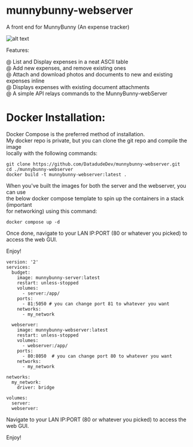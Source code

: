 # munnybunny-webserver
A front end for MunnyBunny (An expense tracker) 

![alt text](https://datadude.dev/wp-content/uploads/2023/10/00002-2207509569.png)



Features:

@ List and Display expenses in a neat ASCII table  
@ Add new expenses, and remove existing ones  
@ Attach and download photos and documents to new and existing expenses inline  
@ Displays expenses with existing document attachments  
@ A simple API relays commands to the MunnyBunny-webServer  



# Docker Installation: 

Docker Compose is the preferred method of installation.  
My docker repo is private, but you can clone the git repo and compile the image  
locally with the following commands: 

```
git clone https://github.com/DatadudeDev/munnybunny-webserver.git
cd ./munnybunny-webserver
docker build -t munnybunny-webserver:latest .
```

When you've built the images for both the server and the webserver, you can use  
the below docker compose template to spin up the containers in a stack (important  
for networking) using this command: 

```
docker compose up -d
```

Once done, navigate to your LAN IP:PORT (80 or whatever you picked) to access the web GUI.

Enjoy!

```
version: '2'
services:
  budget:
    image: munnybunny-server:latest
    restart: unless-stopped
    volumes:
      - server:/app/
    ports:
      - 81:5050 # you can change port 81 to whatever you want
    networks:
      - my_network

  webserver:
    image: munnybunny-webserver:latest
    restart: unless-stopped
    volumes:
      - webserver:/app/
    ports:
      - 80:8050  # you can change port 80 to whatever you want
    networks:
      - my_network

networks:
  my_network:
    driver: bridge

volumes:
  server:
  webserver:

```

Navigate to your LAN IP:PORT (80 or whatever you picked) to access the web GUI. 

Enjoy! 
